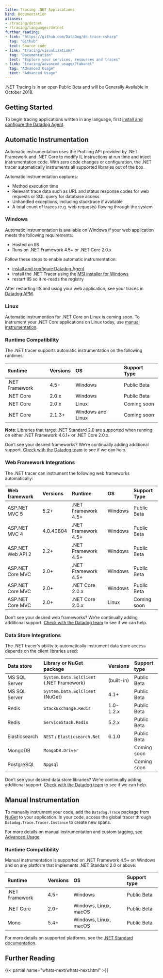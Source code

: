 ```yaml
---
title: Tracing .NET Applications
kind: Documentation
aliases:
- /tracing/dotnet
- /tracing/languages/dotnet
further_reading:
- link: "https://github.com/DataDog/dd-trace-csharp"
  tag: "Github"
  text: Source code
- link: "tracing/visualization/"
  tag: "Documentation"
  text: "Explore your services, resources and traces"
- link: "tracing/advanced_usage/?tab=net"
  tag: "Advanced Usage"
  text: "Advanced Usage"
---
```


<div class="alert alert-warning">
.NET Tracing is in an open Public Beta and will be Generally Available in October 2018.
</div>

## Getting Started

To begin tracing applications written in any language, first [install and configure the Datadog Agent][1].

## Automatic Instrumentation

Automatic instrumentation uses the Profiling API provided by .NET Framework and .NET Core to modify IL instructions at run time and inject instrumentation code. With zero code changes or configuration, the .NET tracer automatically instruments all supported libraries out of the box.

Automatic instrumentation captures:

* Method execution time
* Relevant trace data such as URL and status response codes for web requests or SQL query for database access
* Unhandled exceptions, including stacktrace if available
* A total count of traces (e.g. web requests) flowing through the system

### Windows

Automatic instrumentation is available on Windows if your web application meets the following requirements:

* Hosted on IIS
* Runs on .NET Framework 4.5+ or .NET Core 2.0.x

Follow these steps to enable automatic instrumentation:

* [install and configure Datadog Agent][1]
* install the .NET Tracer using the [MSI installer for Windows][3]
* restart IIS so it re-reads the registry

After restarting IIS and using your web application, see your traces in [Datadog APM][7].

### Linux

Automatic instrumention for .NET Core on Linux is coming soon. To instrument your .NET Core applications on Linux today, use [manual instrumentation][8].

### Runtime Compatibility

The .NET tracer supports automatic instrumentation on the following runtimes:

| Runtime        | Versions | OS                | Support Type      |
| :------------- | :------- | :---------------- | :---------------- |
| .NET Framework | 4.5+     | Windows           | Public Beta       |
| .NET Core      | 2.0.x    | Windows           | Public Beta       |
| .NET Core      | 2.0.x    | Linux             | Coming soon       |
| .NET Core      | 2.1.3+   | Windows and Linux | Coming soon       |

**Note**: Libraries that target .NET Standard 2.0 are supported when running on either .NET Framework 4.6.1+ or .NET Core 2.0.x.

Don’t see your desired frameworks? We’re continually adding additional support. [Check with the Datadog team][5] to see if we can help.

### Web Framework Integrations

The .NET tracer can instrument the following web frameworks automatically:

| Web framework     | Versions  | Runtime             | OS      | Support Type      |
| :---------------- | :-------- | :------------------ | :------ | :---------------- |
| ASP.NET MVC 5     | 5.2+      | .NET Framework 4.5+ | Windows | Public Beta       |
| ASP.NET MVC 4     | 4.0.40804 | .NET Framework 4.5+ | Windows | Public Beta       |
| ASP.NET Web API 2 | 2.2+      | .NET Framework 4.5+ | Windows | Public Beta       |
| ASP.NET Core MVC  | 2.0+      | .NET Framework 4.5+ | Windows | Public Beta       |
| ASP.NET Core MVC  | 2.0+      | .NET Core 2.0.x     | Windows | Public Beta       |
| ASP.NET Core MVC  | 2.0+      | .NET Core 2.0.x     | Linux   | Coming soon       |

Don’t see your desired web frameworks? We’re continually adding additional support. [Check with the Datadog team][5] to see if we can help.

### Data Store Integrations

The .NET tracer's ability to automatically instrument data store access depends on the client libraries used:

| Data store    | Library or NuGet package                          | Versions   | Support type    |
| :---------    | :------------------------------------------------ | :-------   | :-------------- |
| MS SQL Server | `System.Data.SqlClient` (.NET Framework)          | (built-in) | Public Beta     |
| MS SQL Server | `System.Data.SqlClient` (NuGet)                   | 4.1+       | Public Beta     |
| Redis         | `StackExchange.Redis`                             | 1.0-1.2.x  | Public Beta     |
| Redis         | `ServiceStack.Redis`                              | 5.2.x      | Public Beta     |
| Elasticsearch | `NEST` / `Elasticsearch.Net`                      | 6.1.0      | Public Beta     |
| MongoDB       | `MongoDB.Driver`                                  |            | Coming soon     |
| PostgreSQL    | `Npgsql`                                          |            | Coming soon     |

Don’t see your desired data store libraries? We’re continually adding additional support. [Check with the Datadog team][5] to see if we can help.

## Manual Instrumentation

To manually instrument your code, add the `Datadog.Trace` package from [NuGet][4] to your application. In your code, access the global tracer through `Datadog.Trace.Tracer.Instance` to create new spans.

For more details on manual instrumentation and custom tagging, see [Advanced Usage][2].

### Runtime Compatibility

Manual instrumentation is supported on .NET Framework 4.5+ on Windows and on any platform that implements .NET Standard 2.0 or above:

| Runtime        | Versions | OS                    | Support type |
| :------------- | :------- | :-------------------- | :----------- |
| .NET Framework | 4.5+     | Windows               | Public Beta  |
| .NET Core      | 2.0+     | Windows, Linux, macOS | Public Beta  |
| Mono           | 5.4+     | Windows, Linux, macOS | Public Beta  |

For more details on supported platforms, see the [.NET Standard documentation][6].

## Further Reading

{{< partial name="whats-next/whats-next.html" >}}

[1]: https://docs.datadoghq.com/tracing/setup
[2]: /tracing/advanced_usage/?tab=net
[3]: https://github.com/DataDog/dd-trace-csharp/releases
[4]: https://www.nuget.org/packages/Datadog.Trace/
[5]: /help
[6]: https://docs.microsoft.com/en-us/dotnet/standard/net-standard#net-implementation-support
[7]: https://app.datadoghq.com/apm
[8]: #manual-instrumentation
